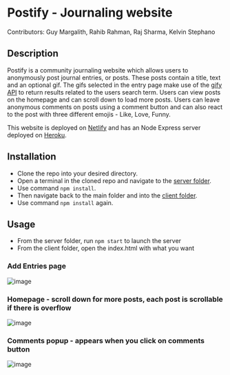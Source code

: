 # Postify - Journaling website
Contributors: Guy Margalith, Rahib Rahman, Raj Sharma, Kelvin Stephano
## Description
Postify is a community journaling website which allows users to anonymously post journal entries, or posts. These posts contain a title, text and an optional gif. The gifs selected in the entry page make use of the [gify API](https://developers.giphy.com/docs/api/) to return results related to the users search term. Users can view posts on the homepage and can scroll down to load more posts. Users can leave anonymous comments on posts using a comment button and can also react to the post with three different emojis - Like, Love, Funny. 

This website is deployed on [Netlify](https://postifyjournal.netlify.app/index.html) and has an Node Express server deployed on [Heroku](https://journaling-website.herokuapp.com/).


## Installation
- Clone the repo into your desired directory. 
- Open a terminal in the cloned repo and navigate to the [server folder](./server). 
- Use command `npm install`. 
- Then navigate back to the main folder and into the [client folder](./client). 
- Use command `npm install` again.

## Usage
- From the server folder, run `npm start` to launch the server
- From the client folder, open the index.html with what you want
### Add Entries page
![image](https://user-images.githubusercontent.com/92591642/143436695-1cb5cdea-22a3-4f8d-9d94-bb802ade4408.png)
### Homepage - scroll down for more posts, each post is scrollable if there is overflow
![image](https://user-images.githubusercontent.com/92591642/143438790-93538737-f169-4772-a234-102c738a76fa.png)
### Comments popup - appears when you click on comments button
![image](https://user-images.githubusercontent.com/92591642/143440201-bad16205-2764-4bb2-bd4c-d22a64eec683.png)
